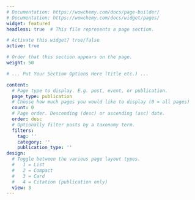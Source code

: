 ```yaml
---
# Documentation: https://wowchemy.com/docs/page-builder/
# Documentation: https://wowchemy.com/docs/widget/pages/
widget: featured
headless: true  # This file represents a page section.

# Activate this widget? true/false
active: true

# Order that this section appears on the page.
weight: 50

# ... Put Your Section Options Here (title etc.) ...

content:
  # Page type to display. E.g. post, event, or publication.
  page_type: publication
  # Choose how much pages you would like to display (0 = all pages)
  count: 0
  # Page order. Descending (desc) or ascending (asc) date.
  order: desc
  # Optionally filter posts by a taxonomy term.
  filters:
    tag: ''
    category: ''
    publication_type: ''
design:
  # Toggle between the various page layout types.
  #   1 = List
  #   2 = Compact
  #   3 = Card
  #   4 = Citation (publication only)
  view: 3
---
```

